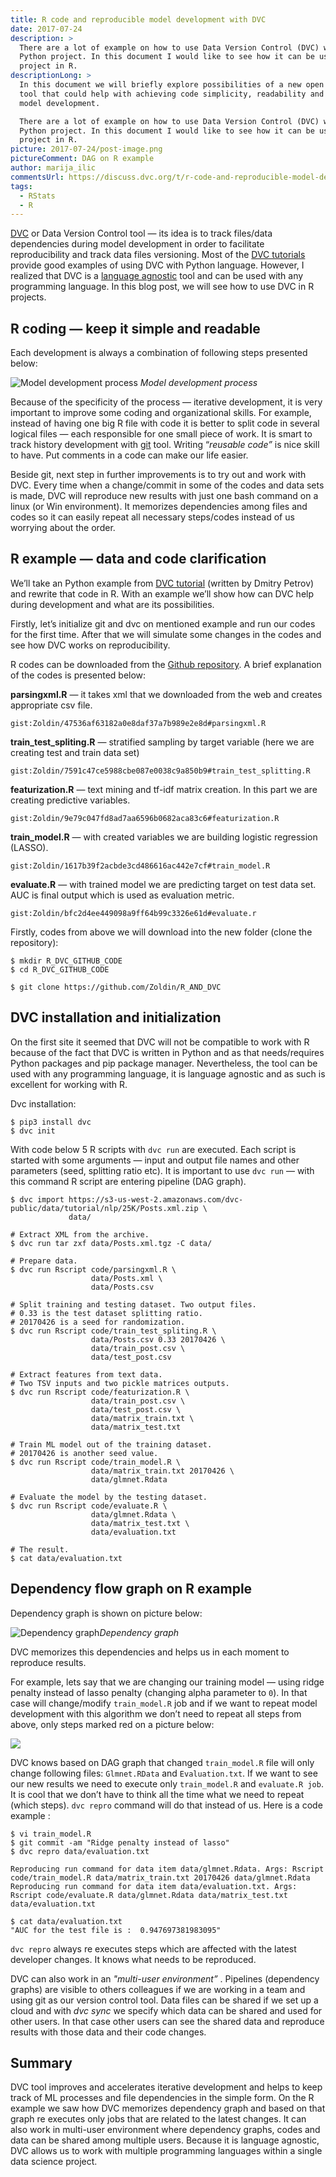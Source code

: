 ```yaml
---
title: R code and reproducible model development with DVC
date: 2017-07-24
description: >
  There are a lot of example on how to use Data Version Control (DVC) with a
  Python project. In this document I would like to see how it can be used with a
  project in R.
descriptionLong: >
  In this document we will briefly explore possibilities of a new open source
  tool that could help with achieving code simplicity, readability and faster
  model development.

  There are a lot of example on how to use Data Version Control (DVC) with a
  Python project. In this document I would like to see how it can be used with a
  project in R.
picture: 2017-07-24/post-image.png
pictureComment: DAG on R example
author: marija_ilic
commentsUrl: https://discuss.dvc.org/t/r-code-and-reproducible-model-development-with-dvc/298
tags:
  - RStats
  - R
---
```


[DVC](https://dvc.org) or Data Version Control tool — its idea is to track
files/data dependencies during model development in order to facilitate
reproducibility and track data files versioning. Most of the
[DVC tutorials](https://dvc.org/doc/tutorials) provide good examples of using
DVC with Python language. However, I realized that DVC is a
[language agnostic](https://en.wikipedia.org/wiki/Language-agnostic) tool and
can be used with any programming language. In this blog post, we will see how to
use DVC in R projects.

## R coding — keep it simple and readable

Each development is always a combination of following steps presented below:

![Model development process](/uploads/images/2017-07-24/development-steps.png)
_Model development process_

Because of the specificity of the process — iterative development, it is very
important to improve some coding and organizational skills. For example, instead
of having one big R file with code it is better to split code in several logical
files — each responsible for one small piece of work. It is smart to track
history development with
[git](https://git-scm.com/book/en/v2/Getting-Started-About-Version-Control)
tool. Writing “_reusable code”_ is nice skill to have. Put comments in a code
can make our life easier.

Beside git, next step in further improvements is to try out and work with DVC.
Every time when a change/commit in some of the codes and data sets is made, DVC
will reproduce new results with just one bash command on a linux (or Win
environment). It memorizes dependencies among files and codes so it can easily
repeat all necessary steps/codes instead of us worrying about the order.

## R example — data and code clarification

We’ll take an Python example from
[DVC tutorial](https://dvc.org/doc/tutorials/deep) (written by Dmitry Petrov)
and rewrite that code in R. With an example we’ll show how can DVC help during
development and what are its possibilities.

Firstly, let’s initialize git and dvc on mentioned example and run our codes for
the first time. After that we will simulate some changes in the codes and see
how DVC works on reproducibility.

R codes can be downloaded from the
[Github repository](https://github.com/Zoldin/R_AND_DVC). A brief explanation of
the codes is presented below:

**parsingxml.R** — it takes xml that we downloaded from the web and creates
appropriate csv file.

`gist:Zoldin/47536af63182a0e8daf37a7b989e2e8d#parsingxml.R`

**train_test_spliting.R** — stratified sampling by target variable (here we are
creating test and train data set)

`gist:Zoldin/7591c47ce5988cbe087e0038c9a850b9#train_test_splitting.R`

**featurization.R** — text mining and tf-idf matrix creation. In this part we
are creating predictive variables.

`gist:Zoldin/9e79c047fd8ad7aa6596b0682aca83c6#featurization.R`

**train_model.R** — with created variables we are building logistic regression
(LASSO).

`gist:Zoldin/1617b39f2acbde3cd486616ac442e7cf#train_model.R`

**evaluate.R** — with trained model we are predicting target on test data set.
AUC is final output which is used as evaluation metric.

`gist:Zoldin/bfc2d4ee449098a9ff64b99c3326e61d#evaluate.r`

Firstly, codes from above we will download into the new folder (clone the
repository):

```dvc
$ mkdir R_DVC_GITHUB_CODE
$ cd R_DVC_GITHUB_CODE

$ git clone https://github.com/Zoldin/R_AND_DVC
```

## DVC installation and initialization

On the first site it seemed that DVC will not be compatible to work with R
because of the fact that DVC is written in Python and as that needs/requires
Python packages and pip package manager. Nevertheless, the tool can be used with
any programming language, it is language agnostic and as such is excellent for
working with R.

Dvc installation:

```dvc
$ pip3 install dvc
$ dvc init
```

With code below 5 R scripts with `dvc run` are executed. Each script is started
with some arguments — input and output file names and other parameters (seed,
splitting ratio etc). It is important to use `dvc run` — with this command R
script are entering pipeline (DAG graph).

```dvc
$ dvc import https://s3-us-west-2.amazonaws.com/dvc-public/data/tutorial/nlp/25K/Posts.xml.zip \
             data/

# Extract XML from the archive.
$ dvc run tar zxf data/Posts.xml.tgz -C data/

# Prepare data.
$ dvc run Rscript code/parsingxml.R \
                  data/Posts.xml \
                  data/Posts.csv

# Split training and testing dataset. Two output files.
# 0.33 is the test dataset splitting ratio.
# 20170426 is a seed for randomization.
$ dvc run Rscript code/train_test_spliting.R \
                  data/Posts.csv 0.33 20170426 \
                  data/train_post.csv \
                  data/test_post.csv

# Extract features from text data.
# Two TSV inputs and two pickle matrices outputs.
$ dvc run Rscript code/featurization.R \
                  data/train_post.csv \
                  data/test_post.csv \
                  data/matrix_train.txt \
                  data/matrix_test.txt

# Train ML model out of the training dataset.
# 20170426 is another seed value.
$ dvc run Rscript code/train_model.R \
                  data/matrix_train.txt 20170426 \
                  data/glmnet.Rdata

# Evaluate the model by the testing dataset.
$ dvc run Rscript code/evaluate.R \
                  data/glmnet.Rdata \
                  data/matrix_test.txt \
                  data/evaluation.txt

# The result.
$ cat data/evaluation.txt
```

## Dependency flow graph on R example

Dependency graph is shown on picture below:

![Dependency graph](/uploads/images/2017-07-24/dependency-graph.png)_Dependency
graph_

DVC memorizes this dependencies and helps us in each moment to reproduce
results.

For example, lets say that we are changing our training model — using ridge
penalty instead of lasso penalty (changing alpha parameter to `0`). In that case
will change/modify `train_model.R` job and if we want to repeat model
development with this algorithm we don’t need to repeat all steps from above,
only steps marked red on a picture below:

![](/uploads/images/2017-07-24/marked-steps.png)

DVC knows based on DAG graph that changed `train_model.R` file will only change
following files: `Glmnet.RData` and `Evaluation.txt`. If we want to see our new
results we need to execute only `train_model.R` and `evaluate.R job`. It is cool
that we don’t have to think all the time what we need to repeat (which steps).
`dvc repro` command will do that instead of us. Here is a code example :

```dvc
$ vi train_model.R
$ git commit -am "Ridge penalty instead of lasso"
$ dvc repro data/evaluation.txt

Reproducing run command for data item data/glmnet.Rdata. Args: Rscript code/train_model.R data/matrix_train.txt 20170426 data/glmnet.Rdata
Reproducing run command for data item data/evaluation.txt. Args: Rscript code/evaluate.R data/glmnet.Rdata data/matrix_test.txt data/evaluation.txt

$ cat data/evaluation.txt
"AUC for the test file is :  0.947697381983095"
```

`dvc repro` always re executes steps which are affected with the latest
developer changes. It knows what needs to be reproduced.

DVC can also work in an _"multi-user environment”_ . Pipelines (dependency
graphs) are visible to others colleagues if we are working in a team and using
git as our version control tool. Data files can be shared if we set up a cloud
and with _dvc sync_ we specify which data can be shared and used for other
users. In that case other users can see the shared data and reproduce results
with those data and their code changes.

## Summary

DVC tool improves and accelerates iterative development and helps to keep track
of ML processes and file dependencies in the simple form. On the R example we
saw how DVC memorizes dependency graph and based on that graph re executes only
jobs that are related to the latest changes. It can also work in multi-user
environment where dependency graphs, codes and data can be shared among multiple
users. Because it is language agnostic, DVC allows us to work with multiple
programming languages within a single data science project.
